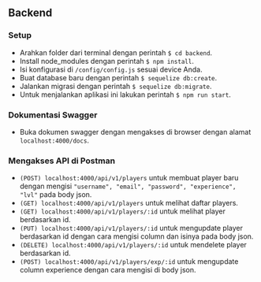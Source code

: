 ## Backend
### Setup
* Arahkan folder dari terminal dengan perintah `$ cd backend`.
* Install node_modules dengan perintah `$ npm install`.
* Isi konfigurasi di `/config/config.js` sesuai device Anda.
* Buat database baru dengan perintah `$ sequelize db:create`.
* Jalankan migrasi dengan perintah `$ sequelize db:migrate`.
* Untuk menjalankan aplikasi ini lakukan perintah `$ npm run start`.
### Dokumentasi Swagger
* Buka dokumen swagger dengan mengakses di browser dengan alamat `localhost:4000/docs`.
### Mengakses API di Postman
* `(POST) localhost:4000/api/v1/players` untuk membuat player baru dengan mengisi `"username", "email", "password", "experience", "lvl"` pada body json.
* `(GET) localhost:4000/api/v1/players` untuk melihat daftar players.
* `(GET) localhost:4000/api/v1/players/:id` untuk melihat player berdasarkan id.
* `(PUT) localhost:4000/api/v1/players/:id` untuk mengupdate player berdasarkan id dengan cara mengisi column dan isinya pada body json.
* `(DELETE) localhost:4000/api/v1/players/:id` untuk mendelete player berdasarkan id.
* `(POST) localhost:4000/api/v1/players/exp/:id` untuk mengupdate column experience dengan cara mengisi di body json.